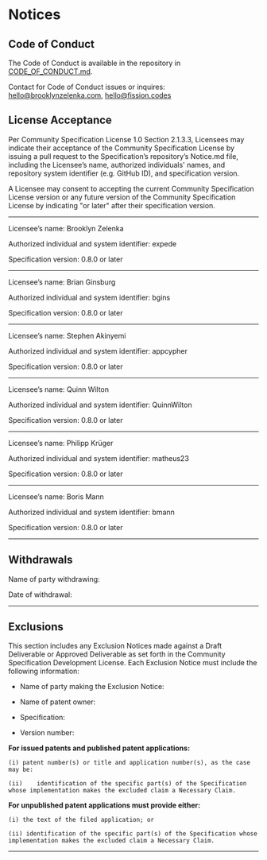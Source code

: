 # Notices

## Code of Conduct

The Code of Conduct is available in the repository in [CODE_OF_CONDUCT.md](./CODE_OF_CONDUCT.md).

Contact for Code of Conduct issues or inquires: hello@brooklynzelenka.com, hello@fission.codes

## License Acceptance

Per Community Specification License 1.0 Section 2.1.3.3, Licensees may indicate their acceptance of the Community Specification License by issuing a pull request to the Specification’s repository’s Notice.md file, including the Licensee’s name, authorized individuals' names, and repository system identifier (e.g. GitHub ID), and specification version.

A Licensee may consent to accepting the current Community Specification License version or any future version of the Community Specification License by indicating "or later" after their specification version.

---------------------------------------------------------------------------------

Licensee’s name: Brooklyn Zelenka

Authorized individual and system identifier: expede

Specification version: 0.8.0 or later

---------------------------------------------------------------------------------

Licensee’s name: Brian Ginsburg

Authorized individual and system identifier: bgins

Specification version: 0.8.0 or later

---------------------------------------------------------------------------------

Licensee’s name: Stephen Akinyemi

Authorized individual and system identifier: appcypher

Specification version: 0.8.0 or later

---------------------------------------------------------------------------------

Licensee’s name: Quinn Wilton

Authorized individual and system identifier: QuinnWilton

Specification version: 0.8.0 or later

---------------------------------------------------------------------------------

Licensee’s name: Philipp Krüger

Authorized individual and system identifier: matheus23

Specification version: 0.8.0 or later

---------------------------------------------------------------------------------


Licensee’s name: Boris Mann

Authorized individual and system identifier: bmann

Specification version: 0.8.0 or later

---------------------------------------------------------------------------------


## Withdrawals

Name of party withdrawing:

Date of withdrawal:

---------------------------------------------------------------------------------

## Exclusions

This section includes any Exclusion Notices made against a Draft Deliverable or Approved Deliverable as set forth in the Community Specification Development License.  Each Exclusion Notice must include the following information:

-	Name of party making the Exclusion Notice:

-	Name of patent owner:

-	Specification:

-	Version number:

**For issued patents and published patent applications:**

	(i)	patent number(s) or title and application number(s), as the case may be:

	(ii)	identification of the specific part(s) of the Specification whose implementation makes the excluded claim a Necessary Claim.

**For unpublished patent applications must provide either:**

	(i) the text of the filed application; or

	(ii) identification of the specific part(s) of the Specification whose implementation makes the excluded claim a Necessary Claim.

-----------------------------------------------------------------------------------------

